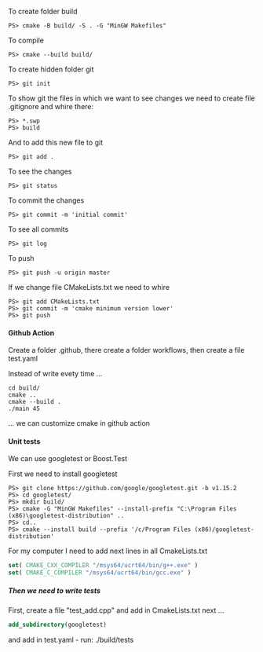 To create folder build
```console
PS> cmake -B build/ -S . -G "MinGW Makefiles"
```
To compile
```console
PS> cmake --build build/
```
To create hidden folder git
```console
PS> git init
```
To show git the files in which we want to see changes we need to create file .gitignore and whire there:
```console
PS> *.swp
PS> build
```
And to add this new file to git
```console
PS> git add .
```
To see the changes 
```console
PS> git status
```
To commit the changes 
```console
PS> git commit -m 'initial commit'
```
To see all commits
```console
PS> git log
```
To push
```console 
PS> git push -u origin master 
```
If we change file CMakeLists.txt we need to whire
```console
PS> git add CMakeLists.txt
PS> git commit -m 'cmake minimum version lower'
PS> git push
```
#### Github Action
Create a folder .github, there create a folder workflows, then create a file test.yaml

Instead of write evety time ...
```console
cd build/
cmake ..
cmake --build .
./main 45
```
... we can customize cmake in github action

#### Unit tests

We can use googletest or Boost.Test

First we need to install googletest
```console
PS> git clone https://github.com/google/googletest.git -b v1.15.2
PS> cd googletest/
PS> mkdir build/
PS> cmake -G "MinGW Makefiles" --install-prefix "C:\Program Files (x86)\googletest-distribution" ..
PS> cd..
PS> cmake --install build --prefix '/c/Program Files (x86)/googletest-distribution'
```
For my computer I need to add next lines in all CmakeLists.txt
```cmake
set( CMAKE_CXX_COMPILER "/msys64/ucrt64/bin/g++.exe" )
set( CMAKE_C_COMPILER "/msys64/ucrt64/bin/gcc.exe" )
```
##### Then we need to write tests
First, create a file "test_add.cpp" and add in CmakeLists.txt next ... 
```cmake
add_subdirectory(googletest)
```
and add in test.yaml - run: ./build/tests